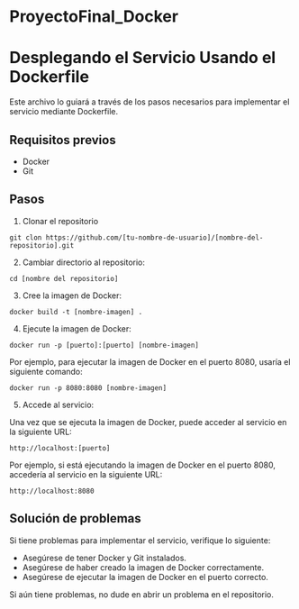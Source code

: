 # ProyectoFinal_Docker
# Desplegando el Servicio Usando el Dockerfile

Este archivo lo guiará a través de los pasos necesarios para implementar el servicio mediante Dockerfile.

## Requisitos previos

* Docker
* Git

## Pasos

1. Clonar el repositorio

```git clon https://github.com/[tu-nombre-de-usuario]/[nombre-del-repositorio].git```

2. Cambiar directorio al repositorio:

```cd [nombre del repositorio]```

3. Cree la imagen de Docker:

```docker build -t [nombre-imagen] .```

4. Ejecute la imagen de Docker:

```docker run -p [puerto]:[puerto] [nombre-imagen]```

Por ejemplo, para ejecutar la imagen de Docker en el puerto 8080, usaría el siguiente comando:

```docker run -p 8080:8080 [nombre-imagen]```

5. Accede al servicio:

Una vez que se ejecuta la imagen de Docker, puede acceder al servicio en la siguiente URL:

```http://localhost:[puerto]```

Por ejemplo, si está ejecutando la imagen de Docker en el puerto 8080, accedería al servicio en la siguiente URL:

```http://localhost:8080```

## Solución de problemas

Si tiene problemas para implementar el servicio, verifique lo siguiente:

* Asegúrese de tener Docker y Git instalados.
* Asegúrese de haber creado la imagen de Docker correctamente.
* Asegúrese de ejecutar la imagen de Docker en el puerto correcto.

Si aún tiene problemas, no dude en abrir un problema en el repositorio.


